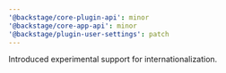 ```yaml
---
'@backstage/core-plugin-api': minor
'@backstage/core-app-api': minor
'@backstage/plugin-user-settings': patch
---
```


Introduced experimental support for internationalization.
